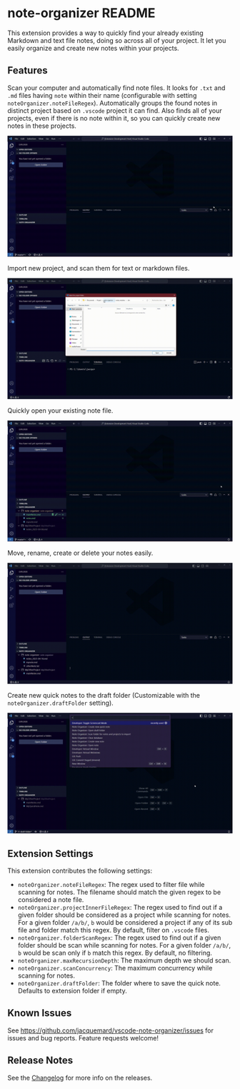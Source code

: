 # note-organizer README

This extension provides a way to quickly find your already existing Markdown and text file notes, doing so across all of your project. It let you easily organize and create new notes within your projects.


## Features

Scan your computer and automatically find note files. It looks for `.txt` and `.md` files having `note` within their name (configurable with setting `noteOrganizer.noteFileRegex`). Automatically groups the found notes in distinct project based on `.vscode` project it can find. Also finds all of your projects, even if there is no note within it, so you can quickly create new notes in these projects.

![Scanning](./resources/docimages/scanning.gif)

Import new project, and scan them for text or markdown files.

![Project import](./resources/docimages/projectimport.gif)

Quickly open your existing note file.

![Quick open](./resources/docimages/quickopen.gif)

Move, rename, create or delete your notes easily.

![Organize](./resources/docimages/organize.gif)

Create new quick notes to the draft folder (Customizable with the `noteOrganizer.draftFolder` setting).

![Quick note](./resources/docimages/quicknote.gif)


## Extension Settings

This extension contributes the following settings:

* `noteOrganizer.noteFileRegex`: The regex used to filter file while scanning for notes. The filename should match the given regex to be considered a note file.
* `noteOrganizer.projectInnerFileRegex`: The regex used to find out if a given folder should be considered as a project while scanning for notes. For a given folder `/a/b/`, `b` would be considered a project if any of its sub file and folder match this regex. By default, filter on `.vscode` files.
* `noteOrganizer.folderScanRegex`: The regex used to find out if a given folder should be scan while scanning for notes. For a given folder `/a/b/`, `b` would be scan only if `b` match this regex. By default, no filtering.
* `noteOrganizer.maxRecursionDepth`: The maximum depth we should scan.
* `noteOrganizer.scanConcurrency`: The maximum concurrency while scanning for notes.
* `noteOrganizer.draftFolder`: The folder where to save the quick note. Defaults to extension folder if empty.

## Known Issues

See https://github.com/jacquemard/vscode-note-organizer/issues for issues and bug reports. Feature requests welcome!

## Release Notes

See the [Changelog](./CHANGELOG.md) for more info on the releases.
